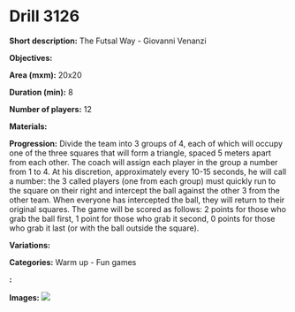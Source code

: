 # Drill 3126

**Short description:**
The Futsal Way - Giovanni Venanzi

**Objectives:**


**Area (mxm):**
20x20

**Duration (min):**
8

**Number of players:**
12

**Materials:**


**Progression:**
Divide the team into 3 groups of 4, each of which will occupy one of the three squares that will form a triangle, spaced 5 meters apart from each other. The coach will assign each player in the group a number from 1 to 4. At his discretion, approximately every 10-15 seconds, he will call a number: the 3 called players (one from each group) must quickly run to the square on their right and intercept the ball against the other 3 from the other team. When everyone has intercepted the ball, they will return to their original squares. The game will be scored as follows: 2 points for those who grab the ball first, 1 point for those who grab it second, 0 points for those who grab it last (or with the ball outside the square).

**Variations:**


**Categories:**
Warm up - Fun games

**:**


**Images:**
![](https://www.coachingfutsal.com/\images\828b8c00-adf5-4a2a-995d-6bf28fa3020e_rondos.JPG)


